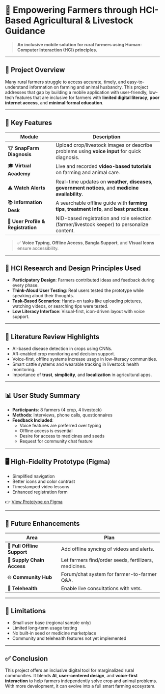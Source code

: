 # 🌾 Empowering Farmers through HCI-Based Agricultural & Livestock Guidance

> **An inclusive mobile solution for rural farmers using Human-Computer Interaction (HCI) principles.**

---

## 📌 Project Overview

Many rural farmers struggle to access accurate, timely, and easy-to-understand information on farming and animal husbandry. This project addresses that gap by building a mobile application with user-friendly, low-tech features that are inclusive for farmers with **limited digital literacy**, **poor internet access**, and **minimal formal education**.

---

## 🎯 Key Features

| Module                  | Description |
|------------------------|-------------|
| 🐮 **SnapFarm Diagnosis** | Upload crop/livestock images or describe problems using **voice input** for quick diagnosis. |
| 🎓 **Virtual Academy**     | Live and recorded **video-based tutorials** on farming and animal care. |
| ⚠️ **Watch Alerts**        | Real-time updates on **weather**, **diseases**, **government notices**, and **medicine availability**. |
| 📚 **Information Desk**    | A searchable offline guide with **farming tips**, **treatment info**, and **best practices**. |
| 👤 **User Profile & Registration** | NID-based registration and role selection (farmer/livestock keeper) to personalize content. |

> ✅ **Voice Typing**, **Offline Access**, **Bangla Support**, and **Visual Icons** ensure accessibility.

---

## 🧠 HCI Research and Design Principles Used

- **Participatory Design**: Farmers contributed ideas and feedback during every phase.
- **Think-Aloud User Testing**: Real users tested the prototype while speaking aloud their thoughts.
- **Task-Based Scenarios**: Hands-on tasks like uploading pictures, watching videos, or searching tips were tested.
- **Low Literacy Interface**: Visual-first, icon-driven layout with voice support.

---

## 🔬 Literature Review Highlights

- AI-based disease detection in crops using CNNs.
- AR-enabled crop monitoring and decision support.
- Voice-first, offline systems increase usage in low-literacy communities.
- Smart cattle systems and wearable tracking in livestock health monitoring.
- Importance of **trust**, **simplicity**, and **localization** in agricultural apps.

---

## 📊 User Study Summary

- **Participants**: 8 farmers (4 crop, 4 livestock)
- **Methods**: Interviews, phone calls, questionnaires
- **Feedback Included**:
  - Voice features are preferred over typing
  - Offline access is essential
  - Desire for access to medicines and seeds
  - Request for community chat feature

---

## 🖥️ High-Fidelity Prototype (Figma)

- Simplified navigation  
- Better icons and color contrast  
- Timestamped video lessons  
- Enhanced registration form  

👉 [View Prototype on Figma](https://www.figma.com/design/iUxRg7zWec5NqjPUTCkuzC/HCI_figma)

---

## 🧪 Future Enhancements

| Area                 | Plan |
|----------------------|------|
| 📡 **Full Offline Support** | Add offline syncing of videos and alerts. |
| 🛒 **Supply Chain Access** | Let farmers find/order seeds, fertilizers, medicines. |
| 🌐 **Community Hub** | Forum/chat system for farmer-to-farmer Q&A. |
| 🏥 **Telehealth** | Enable live consultations with vets. |

---

## 🚧 Limitations

- Small user base (regional sample only)
- Limited long-term usage testing
- No built-in seed or medicine marketplace
- Community and telehealth features not yet implemented

---

## ✅ Conclusion

This project offers an inclusive digital tool for marginalized rural communities. It blends **AI**, **user-centered design**, and **voice-first interaction** to help farmers independently solve crop and animal problems. With more development, it can evolve into a full smart farming ecosystem.
